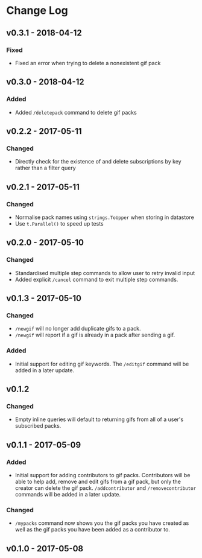# Change Log

## v0.3.1 - 2018-04-12
### Fixed
- Fixed an error when trying to delete a nonexistent gif pack

## v0.3.0 - 2018-04-12
### Added
- Added `/deletepack` command to delete gif packs

## v0.2.2 - 2017-05-11
### Changed
- Directly check for the existence of and delete subscriptions by key rather than a filter query

## v0.2.1 - 2017-05-11
### Changed
- Normalise pack names using `strings.ToUpper` when storing in datastore
- Use `t.Parallel()` to speed up tests

## v0.2.0 - 2017-05-10
### Changed
- Standardised multiple step commands to allow user to retry invalid input
- Added explicit `/cancel` command to exit multiple step commands.

## v0.1.3 - 2017-05-10
### Changed
- `/newgif` will no longer add duplicate gifs to a pack.
- `/newgif` will report if a gif is already in a pack after sending a gif.

### Added
- Initial support for editing gif keywords. The `/editgif` command will be added in a later update.

## v0.1.2
### Changed
- Empty inline queries will default to returning gifs from all of a user's subscribed packs.

## v0.1.1 - 2017-05-09
### Added
- Initial support for adding contributors to gif packs. Contributors will be able to help add, remove and edit gifs 
from a gif pack, but only the creator can delete the gif pack. `/addcontributor` and `/removecontributor` commands will 
be added in a later update.

### Changed
- `/mypacks` command now shows you the gif packs you have created as well as the gif packs you have been added as a contributor to.

## v0.1.0 - 2017-05-08
